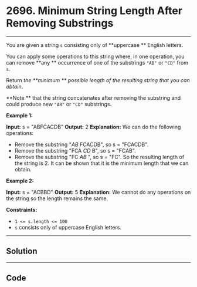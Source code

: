 # 2696. Minimum String Length After Removing Substrings

---

You are given a string `s` consisting only of **uppercase ** English letters.

You can apply some operations to this string where, in one operation, you can remove **any ** occurrence of one of the substrings `"AB"` or `"CD"` from `s`.

Return _the **minimum ** possible length of the resulting string that you can obtain_.

**Note ** that the string concatenates after removing the substring and could produce new `"AB"` or `"CD"` substrings.

 

**Example 1:**


**Input:** s = "ABFCACDB"
**Output:** 2
**Explanation:** We can do the following operations:
- Remove the substring "_AB_ FCACDB", so s = "FCACDB".
- Remove the substring "FCA _CD_ B", so s = "FCAB".
- Remove the substring "FC _AB_ ", so s = "FC".
So the resulting length of the string is 2.
It can be shown that it is the minimum length that we can obtain.

**Example 2:**


**Input:** s = "ACBBD"
**Output:** 5
**Explanation:** We cannot do any operations on the string so the length remains the same.


 

**Constraints:**

  * `1 <= s.length <= 100`
  * `s` consists only of uppercase English letters.

---

## Solution



---

## Code
```python


```
